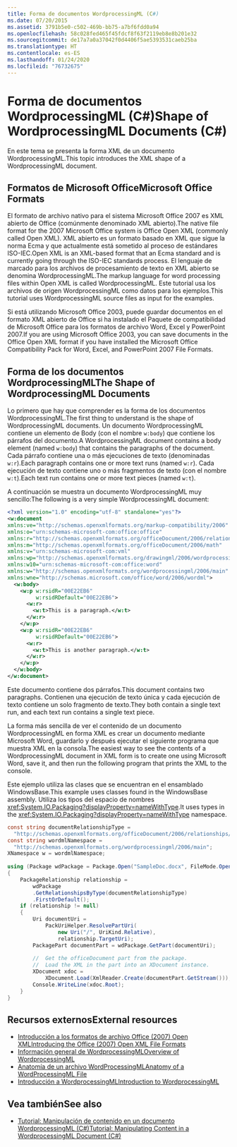 ```yaml
---
title: Forma de documentos WordprocessingML (C#)
ms.date: 07/20/2015
ms.assetid: 3791b5e0-c502-469b-bb75-a7bf6fdd0a94
ms.openlocfilehash: 58c028fed465f45fdcf8f63f2119eb8e8b201e32
ms.sourcegitcommit: de17a7a0a37042f0d4406f5ae5393531caeb25ba
ms.translationtype: HT
ms.contentlocale: es-ES
ms.lasthandoff: 01/24/2020
ms.locfileid: "76732675"
---
```

# <a name="shape-of-wordprocessingml-documents-c"></a><span data-ttu-id="d044e-102">Forma de documentos WordprocessingML (C#)</span><span class="sxs-lookup"><span data-stu-id="d044e-102">Shape of WordprocessingML Documents (C#)</span></span>
<span data-ttu-id="d044e-103">En este tema se presenta la forma XML de un documento WordprocessingML.</span><span class="sxs-lookup"><span data-stu-id="d044e-103">This topic introduces the XML shape of a WordprocessingML document.</span></span>  
  
## <a name="microsoft-office-formats"></a><span data-ttu-id="d044e-104">Formatos de Microsoft Office</span><span class="sxs-lookup"><span data-stu-id="d044e-104">Microsoft Office Formats</span></span>  
 <span data-ttu-id="d044e-105">El formato de archivo nativo para el sistema Microsoft Office 2007 es XML abierto de Office (comúnmente denominado XML abierto).</span><span class="sxs-lookup"><span data-stu-id="d044e-105">The native file format for the 2007 Microsoft Office system is Office Open XML (commonly called Open XML).</span></span> <span data-ttu-id="d044e-106">XML abierto es un formato basado en XML que sigue la norma Ecma y que actualmente está sometido al proceso de estándares ISO-IEC.</span><span class="sxs-lookup"><span data-stu-id="d044e-106">Open XML is an XML-based format that an Ecma standard and is currently going through the ISO-IEC standards process.</span></span> <span data-ttu-id="d044e-107">El lenguaje de marcado para los archivos de procesamiento de texto en XML abierto se denomina WordprocessingML.</span><span class="sxs-lookup"><span data-stu-id="d044e-107">The markup language for word processing files within Open XML is called WordprocessingML.</span></span> <span data-ttu-id="d044e-108">Este tutorial usa los archivos de origen WordprocessingML como datos para los ejemplos.</span><span class="sxs-lookup"><span data-stu-id="d044e-108">This tutorial uses WordprocessingML source files as input for the examples.</span></span>  
  
 <span data-ttu-id="d044e-109">Si está utilizando Microsoft Office 2003, puede guardar documentos en el formato XML abierto de Office si ha instalado el Paquete de compatibilidad de Microsoft Office para los formatos de archivo Word, Excel y PowerPoint 2007.</span><span class="sxs-lookup"><span data-stu-id="d044e-109">If you are using Microsoft Office 2003, you can save documents in the Office Open XML format if you have installed the Microsoft Office Compatibility Pack for Word, Excel, and PowerPoint 2007 File Formats.</span></span>  
  
## <a name="the-shape-of-wordprocessingml-documents"></a><span data-ttu-id="d044e-110">Forma de los documentos WordprocessingML</span><span class="sxs-lookup"><span data-stu-id="d044e-110">The Shape of WordprocessingML Documents</span></span>  
 <span data-ttu-id="d044e-111">Lo primero que hay que comprender es la forma de los documentos WordprocessingML.</span><span class="sxs-lookup"><span data-stu-id="d044e-111">The first thing to understand is the shape of WordprocessingML documents.</span></span> <span data-ttu-id="d044e-112">Un documento WordprocessingML contiene un elemento de Body (con el nombre `w:body`) que contiene los párrafos del documento.</span><span class="sxs-lookup"><span data-stu-id="d044e-112">A WordprocessingML document contains a body element (named `w:body`) that contains the paragraphs of the document.</span></span> <span data-ttu-id="d044e-113">Cada párrafo contiene una o más ejecuciones de texto (denominadas `w:r`).</span><span class="sxs-lookup"><span data-stu-id="d044e-113">Each paragraph contains one or more text runs (named `w:r`).</span></span> <span data-ttu-id="d044e-114">Cada ejecución de texto contiene uno o más fragmentos de texto (con el nombre `w:t`).</span><span class="sxs-lookup"><span data-stu-id="d044e-114">Each text run contains one or more text pieces (named `w:t`).</span></span>  
  
 <span data-ttu-id="d044e-115">A continuación se muestra un documento WordprocessingML muy sencillo:</span><span class="sxs-lookup"><span data-stu-id="d044e-115">The following is a very simple WordprocessingML document:</span></span>  
  
```xml  
<?xml version="1.0" encoding="utf-8" standalone="yes"?>  
<w:document  
xmlns:ve="http://schemas.openxmlformats.org/markup-compatibility/2006"  
xmlns:o="urn:schemas-microsoft-com:office:office"  
xmlns:r="http://schemas.openxmlformats.org/officeDocument/2006/relationships"  
xmlns:m="http://schemas.openxmlformats.org/officeDocument/2006/math"  
xmlns:v="urn:schemas-microsoft-com:vml"  
xmlns:wp="http://schemas.openxmlformats.org/drawingml/2006/wordprocessingDrawing"  
xmlns:w10="urn:schemas-microsoft-com:office:word"  
xmlns:w="http://schemas.openxmlformats.org/wordprocessingml/2006/main"  
xmlns:wne="http://schemas.microsoft.com/office/word/2006/wordml">  
  <w:body>  
    <w:p w:rsidR="00E22EB6"  
         w:rsidRDefault="00E22EB6">  
      <w:r>  
        <w:t>This is a paragraph.</w:t>  
      </w:r>  
    </w:p>  
    <w:p w:rsidR="00E22EB6"  
         w:rsidRDefault="00E22EB6">  
      <w:r>  
        <w:t>This is another paragraph.</w:t>  
      </w:r>  
    </w:p>  
  </w:body>  
</w:document>  
```  
  
 <span data-ttu-id="d044e-116">Este documento contiene dos párrafos.</span><span class="sxs-lookup"><span data-stu-id="d044e-116">This document contains two paragraphs.</span></span> <span data-ttu-id="d044e-117">Contienen una ejecución de texto única y cada ejecución de texto contiene un solo fragmento de texto.</span><span class="sxs-lookup"><span data-stu-id="d044e-117">They both contain a single text run, and each text run contains a single text piece.</span></span>  
  
 <span data-ttu-id="d044e-118">La forma más sencilla de ver el contenido de un documento WordprocessingML en forma XML es crear un documento mediante Microsoft Word, guardarlo y después ejecutar el siguiente programa que muestra XML en la consola.</span><span class="sxs-lookup"><span data-stu-id="d044e-118">The easiest way to see the contents of a WordprocessingML document in XML form is to create one using Microsoft Word, save it, and then run the following program that prints the XML to the console.</span></span>  
  
 <span data-ttu-id="d044e-119">Este ejemplo utiliza las clases que se encuentran en el ensamblado WindowsBase.</span><span class="sxs-lookup"><span data-stu-id="d044e-119">This example uses classes found in the WindowsBase assembly.</span></span> <span data-ttu-id="d044e-120">Utiliza los tipos del espacio de nombres <xref:System.IO.Packaging?displayProperty=nameWithType>.</span><span class="sxs-lookup"><span data-stu-id="d044e-120">It uses types in the <xref:System.IO.Packaging?displayProperty=nameWithType> namespace.</span></span>  
  
```csharp  
const string documentRelationshipType =  
  "http://schemas.openxmlformats.org/officeDocument/2006/relationships/officeDocument";  
const string wordmlNamespace =  
  "http://schemas.openxmlformats.org/wordprocessingml/2006/main";  
XNamespace w = wordmlNamespace;  
  
using (Package wdPackage = Package.Open("SampleDoc.docx", FileMode.Open, FileAccess.Read))  
{  
    PackageRelationship relationship =  
        wdPackage  
        .GetRelationshipsByType(documentRelationshipType)  
        .FirstOrDefault();  
    if (relationship != null)  
    {  
        Uri documentUri =  
            PackUriHelper.ResolvePartUri(  
                new Uri("/", UriKind.Relative),  
                relationship.TargetUri);  
        PackagePart documentPart = wdPackage.GetPart(documentUri);  
  
        //  Get the officeDocument part from the package.  
        //  Load the XML in the part into an XDocument instance.  
        XDocument xdoc =  
            XDocument.Load(XmlReader.Create(documentPart.GetStream()));  
        Console.WriteLine(xdoc.Root);  
    }  
}  
```  
  
## <a name="external-resources"></a><span data-ttu-id="d044e-121">Recursos externos</span><span class="sxs-lookup"><span data-stu-id="d044e-121">External resources</span></span>

- [<span data-ttu-id="d044e-122">Introducción a los formatos de archivo Office (2007) Open XML</span><span class="sxs-lookup"><span data-stu-id="d044e-122">Introducing the Office (2007) Open XML File Formats</span></span>](https://docs.microsoft.com/previous-versions/office/developer/office-2007/aa338205%28v=office.12%29)
- [<span data-ttu-id="d044e-123">Información general de WordprocessingML</span><span class="sxs-lookup"><span data-stu-id="d044e-123">Overview of WordprocessingML</span></span>](https://docs.microsoft.com/previous-versions/office/developer/office-2003/aa212812%28v=office.11%29)
- [<span data-ttu-id="d044e-124">Anatomía de un archivo WordProcessingML</span><span class="sxs-lookup"><span data-stu-id="d044e-124">Anatomy of a WordProcessingML File</span></span>](http://officeopenxml.com/anatomyofOOXML.php)
- [<span data-ttu-id="d044e-125">Introducción a WordprocessingML</span><span class="sxs-lookup"><span data-stu-id="d044e-125">Introduction to WordprocessingML</span></span>](https://ericwhite.com/blog/introduction-to-wordprocessingml-series/)

## <a name="see-also"></a><span data-ttu-id="d044e-126">Vea también</span><span class="sxs-lookup"><span data-stu-id="d044e-126">See also</span></span>

- [<span data-ttu-id="d044e-127">Tutorial: Manipulación de contenido en un documento WordprocessingML (C#)</span><span class="sxs-lookup"><span data-stu-id="d044e-127">Tutorial: Manipulating Content in a WordprocessingML Document (C#)</span></span>](./shape-of-wordprocessingml-documents.md)
